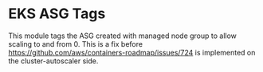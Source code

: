 # EKS ASG Tags

This module tags the ASG created with managed node group to allow scaling to and
from 0. This is a fix before
https://github.com/aws/containers-roadmap/issues/724 is implemented on the
cluster-autoscaler side.
